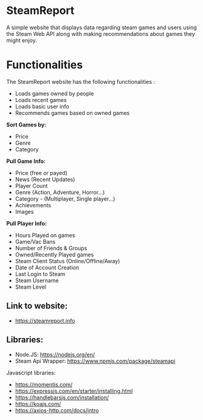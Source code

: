 # SteamReport
A simple website that displays data regarding steam games and users using the Steam Web API along with making recommendations about games they might enjoy.

# Functionalities
The SteamReport website has the following functionalities :
- Loads games owned by people
- Loads recent games
- Loads basic user info
- Recommends games based on owned games

**Sort Games by:**
- Price
- Genre
- Category

**Pull Game Info:**
- Price (free or payed)
- News (Recent Updates)
- Player Count
- Genre (Action, Adventure, Horror...)
- Category - (Multiplayer, Single player...)
- Achievements
- Images

**Pull Player Info:**
- Hours Played on games
- Game/Vac Bans
- Number of Friends & Groups
- Owned/Recently Played games
- Steam Client Status (Online/Offline/Away)
- Date of Account Creation
- Last Login to Steam
- Steam Username
- Steam Level

## Link to website:
- https://steamreport.info

## Libraries:
- Node.JS: https://nodejs.org/en/
- Steam Api Wrapper: https://www.npmjs.com/package/steamapi

Javascript libraries:
- https://momentjs.com/
- https://expressjs.com/en/starter/installing.html
- https://handlebarsjs.com/installation/
- https://koajs.com/
- https://axios-http.com/docs/intro


